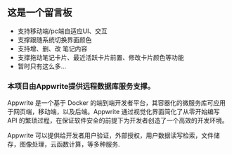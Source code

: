 ## 这是一个留言板
- 支持移动端/pc端自适应UI、交互
- 支撑跟随系统切换界面颜色
- 支持增、删、改 笔记内容
- 支撑拖动笔记卡片、最近活跃卡片前置、修改卡片颜色等功能
- 暂时只有这么多...

### 本项目由Appwrite提供远程数据库服务支撑。

Appwrite 是一个基于 Docker 的端到端开发者平台，其容器化的微服务库可应用于网页端，移动端，以及后端。Appwrite 通过视觉化界面简化了从零开始编写 API 的繁琐过程，在保证软件安全的前提下为开发者创造了一个高效的开发环境。

Appwrite 可以提供给开发者用户验证，外部授权，用户数据读写检索，文件储存，图像处理，云函数计算，等多种服务.
